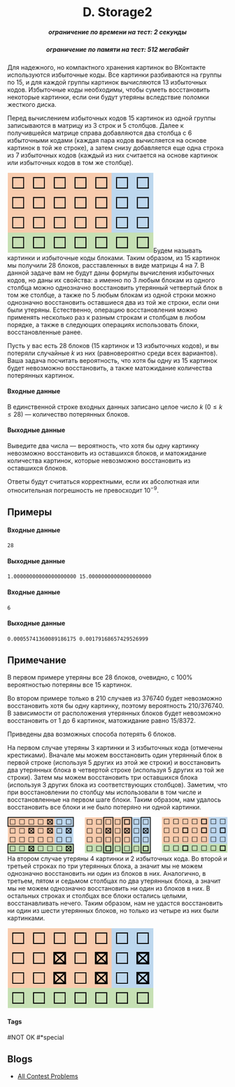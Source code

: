 <h1 style='text-align: center;'> D. Storage2</h1>

<h5 style='text-align: center;'>ограничение по времени на тест: 2 секунды</h5>
<h5 style='text-align: center;'>ограничение по памяти на тест: 512 мегабайт</h5>

Для надежного, но компактного хранения картинок во ВКонтакте используются избыточные коды. Все картинки разбиваются на группы по 15, и для каждой группы картинок вычисляются 13 избыточных кодов. Избыточные коды необходимы, чтобы суметь восстановить некоторые картинки, если они будут утеряны вследствие поломки жесткого диска.

Перед вычислением избыточных кодов 15 картинок из одной группы записываются в матрицу из 3 строк и 5 столбцов. Далее к получившейся матрице справа добавляются два столбца с 6 избыточными кодами (каждая пара кодов вычисляется на основе картинок в той же строке), а затем снизу добавляется еще одна строка из 7 избыточных кодов (каждый из них считается на основе картинок или избыточных кодов в том же столбце).

![](images/7334ac48c3ab3a2290a78222e0d598ecf1111dd3.png)Будем называть картинки и избыточные коды блоками. Таким образом, из 15 картинок мы получили 28 блоков, расставленных в виде матрицы 4 на 7. В данной задаче вам не будут даны формулы вычисления избыточных кодов, но даны их свойства: а именно по 3 любым блокам из одного столбца можно однозначно восстановить утерянный четвертый блок в том же столбце, а также по 5 любым блокам из одной строки можно однозначно восстановить оставшиеся два из той же строки, если они были утеряны. Естественно, операцию восстановления можно применять несколько раз к разным строкам и столбцам в любом порядке, а также в следующих операциях использовать блоки, восстановленные ранее.

Пусть у вас есть 28 блоков (15 картинок и 13 избыточных кодов), и вы потеряли случайные $k$ из них (равновероятно среди всех вариантов). Ваша задача посчитать вероятность, что хотя бы одну из 15 картинок будет невозможно восстановить, а также матожидание количества потерянных картинок.

#### Входные данные

В единственной строке входных данных записано целое число $k$ ($0 \le k \le 28$) — количество потерянных блоков.

#### Выходные данные

Выведите два числа — вероятность, что хотя бы одну картинку невозможно восстановить из оставшихся блоков, и матожидание количества картинок, которые невозможно восстановить из оставшихся блоков.

Ответы будут считаться корректными, если их абсолютная или относительная погрешность не превосходит $10^{-9}$.

## Примеры

#### Входные данные


```text
28
```
#### Выходные данные


```text
1.00000000000000000000 15.00000000000000000000
```
#### Входные данные


```text
6
```
#### Выходные данные


```text
0.00055741360089186175 0.00179168657429526999
```
## Примечание

В первом примере утеряны все 28 блоков, очевидно, с 100% вероятностью потеряны все 15 картинок.

Во втором примере только в 210 случаев из 376740 будет невозможно восстановить хотя бы одну картинку, поэтому вероятность $210/376740$. В зависимости от расположения утерянных блоков будет невозможно восстановить от 1 до 6 картинок, матожидание равно $15/8372$.

Приведены два возможных способа потерять 6 блоков.

На первом случае утеряны 3 картинки и 3 избыточных кода (отмечены крестиками). Вначале мы можем восстановить один утерянный блок в первой строке (используя 5 других из этой же строки) и восстановить два утерянных блока в четвертой строке (используя 5 других из той же строки). Затем мы можем восстановить три оставшихся блока (используя 3 других блока из соответствующих столбцов). Заметим, что при восстановлении по столбцу мы использовали в том числе и восстановленные на первом шаге блоки. Таким образом, нам удалось восстановить все блоки и не было потеряно ни одной картинки.

![](images/8818170d963552d58639854db57e814776db8dc5.png)На втором случае утеряны 4 картинки и 2 избыточных кода. Во второй и третьей строках по три утерянных блока, а значит мы не можем однозначно восстановить ни один из блоков в них. Аналогично, в третьем, пятом и седьмом столбцах по два утерянных блока, а значит мы не можем однозначно восстановить ни один из блоков в них. В остальных строках и столбцах все блоки остались целыми, восстанавливать нечего. Таким образом, нам не удастся восстановить ни один из шести утерянных блоков, но только из четыре из них были картинками. 

![](images/0ada377a183ed7d05ca7f5487a4a6b8844c58c4e.png)

#### Tags 

#NOT OK #*special 

## Blogs
- [All Contest Problems](../VK_Cup_2019_-_Квалификация_(Engine).md)
